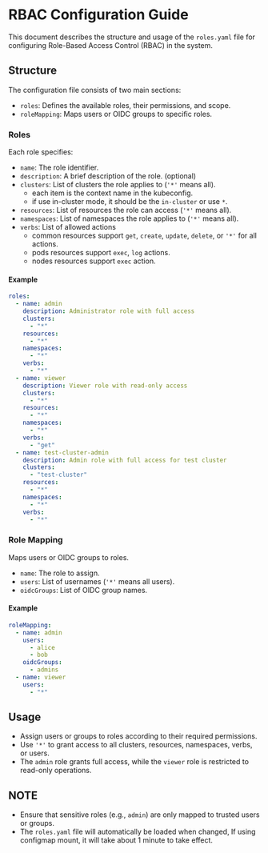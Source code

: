 # RBAC Configuration Guide

This document describes the structure and usage of the `roles.yaml` file for configuring Role-Based Access Control (RBAC) in the system.

## Structure

The configuration file consists of two main sections:

- `roles`: Defines the available roles, their permissions, and scope.
- `roleMapping`: Maps users or OIDC groups to specific roles.

### Roles

Each role specifies:

- `name`: The role identifier.
- `description`: A brief description of the role. (optional)
- `clusters`: List of clusters the role applies to (`'*'` means all).
  - each item is the context name in the kubeconfig.
  - if use in-cluster mode, it should be the `in-cluster` or use `*`.
- `resources`: List of resources the role can access (`'*'` means all).
- `namespaces`: List of namespaces the role applies to (`'*'` means all).
- `verbs`: List of allowed actions
  - common resources support `get`, `create`, `update`, `delete`, or `'*'` for all actions.
  - pods resources support `exec`, `log` actions.
  - nodes resources support `exec` action.

#### Example

```yaml
roles:
  - name: admin
    description: Administrator role with full access
    clusters:
      - "*"
    resources:
      - "*"
    namespaces:
      - "*"
    verbs:
      - "*"
  - name: viewer
    description: Viewer role with read-only access
    clusters:
      - "*"
    resources:
      - "*"
    namespaces:
      - "*"
    verbs:
      - "get"
  - name: test-cluster-admin
    description: Admin role with full access for test cluster
    clusters:
      - "test-cluster"
    resources:
      - "*"
    namespaces:
      - "*"
    verbs:
      - "*"
```

### Role Mapping

Maps users or OIDC groups to roles.

- `name`: The role to assign.
- `users`: List of usernames (`'*'` means all users).
- `oidcGroups`: List of OIDC group names.

#### Example

```yaml
roleMapping:
  - name: admin
    users:
      - alice
      - bob
    oidcGroups:
      - admins
  - name: viewer
    users:
      - "*"
```

## Usage

- Assign users or groups to roles according to their required permissions.
- Use `'*'` to grant access to all clusters, resources, namespaces, verbs, or users.
- The `admin` role grants full access, while the `viewer` role is restricted to read-only operations.

## NOTE

- Ensure that sensitive roles (e.g., `admin`) are only mapped to trusted users or groups.
- The `roles.yaml` file will automatically be loaded when changed, If using configmap mount, it will take about 1 minute to take effect.
